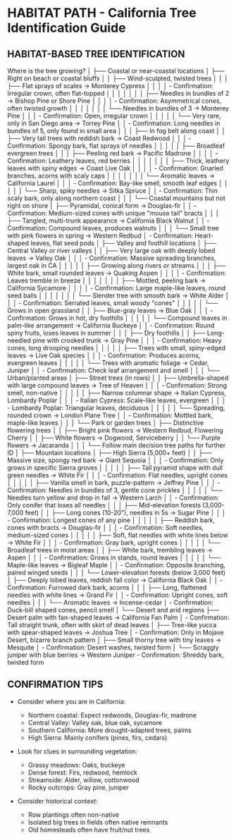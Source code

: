 # HABITAT PATH - California Tree Identification Guide

## HABITAT-BASED TREE IDENTIFICATION

Where is the tree growing?
│
├── Coastal or near-coastal locations
│   ├── Right on beach or coastal bluffs
│   │   ├── Wind-sculpted, twisted trees
│   │   │   ├── Flat sprays of scales → Monterey Cypress
│   │   │   │   - Confirmation: Irregular crown, often flat-topped
│   │   │   │
│   │   │   ├── Needles in bundles of 2 → Bishop Pine or Shore Pine
│   │   │   │   - Confirmation: Asymmetrical cones, often twisted growth
│   │   │   │
│   │   │   └── Needles in bundles of 3 → Monterey Pine
│   │   │       - Confirmation: Open, irregular crown
│   │   │
│   │   └── Very rare, only in San Diego area → Torrey Pine
│   │       - Confirmation: Long needles in bundles of 5, only found in small area
│   │
│   ├── In fog belt along coast
│   │   ├── Very tall trees with reddish bark → Coast Redwood
│   │   │   - Confirmation: Spongy bark, flat sprays of needles
│   │   │
│   │   ├── Broadleaf evergreen trees
│   │   │   ├── Peeling red bark → Pacific Madrone
│   │   │   │   - Confirmation: Leathery leaves, red berries
│   │   │   │
│   │   │   ├── Thick, leathery leaves with spiny edges → Coast Live Oak
│   │   │   │   - Confirmation: Gnarled branches, acorns with scaly caps
│   │   │   │
│   │   │   └── Aromatic leaves → California Laurel
│   │   │       - Confirmation: Bay-like smell, smooth leaf edges
│   │   │
│   │   └── Sharp, spiky needles → Sitka Spruce
│   │       - Confirmation: Thin scaly bark, only along northern coast
│   │
│   └── Coastal mountains but not right on shore
│       ├── Pyramidal, conical form → Douglas-fir
│       │   - Confirmation: Medium-sized cones with unique "mouse tail" bracts
│       │
│       ├── Tangled, multi-trunk appearance → California Black Walnut
│       │   - Confirmation: Compound leaves, produces walnuts
│       │
│       └── Small tree with pink flowers in spring → Western Redbud
│           - Confirmation: Heart-shaped leaves, flat seed pods
│
├── Valley and foothill locations
│   ├── Central Valley or river valleys
│   │   ├── Very large oak with deeply lobed leaves → Valley Oak
│   │   │   - Confirmation: Massive spreading branches, largest oak in CA
│   │   │
│   │   ├── Growing along rivers or streams
│   │   │   ├── White bark, small rounded leaves → Quaking Aspen
│   │   │   │   - Confirmation: Leaves tremble in breeze
│   │   │   │
│   │   │   ├── Mottled, peeling bark → California Sycamore
│   │   │   │   - Confirmation: Large maple-like leaves, round seed balls
│   │   │   │
│   │   │   └── Slender tree with smooth bark → White Alder
│   │   │       - Confirmation: Serrated leaves, small woody "cones"
│   │   │
│   │   └── Grows in open grassland
│   │       ├── Blue-gray leaves → Blue Oak
│   │       │   - Confirmation: Grows in hot, dry foothills
│   │       │
│   │       └── Compound leaves in palm-like arrangement → California Buckeye
│   │           - Confirmation: Round spiny fruits, loses leaves in summer
│   │
│   ├── Dry foothills
│   │   ├── Long-needled pine with crooked trunk → Gray Pine
│   │   │   - Confirmation: Heavy cones, long drooping needles
│   │   │
│   │   ├── Trees with small, spiny-edged leaves → Live Oak species
│   │   │   - Confirmation: Produces acorns, evergreen leaves
│   │   │
│   │   └── Trees with aromatic foliage → Cedar, Juniper
│   │       - Confirmation: Check leaf arrangement and smell
│   │
│   └── Urban/planted areas
│       ├── Street trees (in rows)
│       │   ├── Umbrella-shaped with large compound leaves → Tree of Heaven
│       │   │   - Confirmation: Strong smell, non-native
│       │   │
│       │   ├── Narrow columnar shape → Italian Cypress, Lombardy Poplar
│       │   │   - Italian Cypress: Scale-like leaves, evergreen
│       │   │   - Lombardy Poplar: Triangular leaves, deciduous
│       │   │
│       │   └── Spreading, rounded crown → London Plane Tree
│       │       - Confirmation: Mottled bark, maple-like leaves
│       │
│       └── Park or garden trees
│           ├── Distinctive flowering trees
│           │   ├── Bright pink flowers → Western Redbud, Flowering Cherry
│           │   ├── White flowers → Dogwood, Serviceberry
│           │   └── Purple flowers → Jacaranda
│           │
│           └── Follow main decision tree paths for further ID
│
├── Mountain locations
│   ├── High Sierra (5,000+ feet)
│   │   ├── Massive size, spongy red bark → Giant Sequoia
│   │   │   - Confirmation: Only grows in specific Sierra groves
│   │   │
│   │   ├── Tall pyramid shape with dull green needles → White Fir
│   │   │   - Confirmation: Flat needles, upright cones
│   │   │
│   │   ├── Vanilla smell in bark, puzzle-pattern → Jeffrey Pine
│   │   │   - Confirmation: Needles in bundles of 3, gentle cone prickles
│   │   │
│   │   └── Needles turn yellow and drop in fall → Western Larch
│   │       - Confirmation: Only conifer that loses all needles
│   │
│   ├── Mid-elevation forests (3,000-7,000 feet)
│   │   ├── Long cones (10-20"), needles in 5s → Sugar Pine
│   │   │   - Confirmation: Longest cones of any pine
│   │   │
│   │   ├── Reddish bark, cones with bracts → Douglas-fir
│   │   │   - Confirmation: Soft needles, medium-sized cones
│   │   │
│   │   ├── Soft, flat needles with white lines below → White Fir
│   │   │   - Confirmation: Gray bark, upright cones
│   │   │
│   │   └── Broadleaf trees in moist areas
│   │       ├── White bark, trembling leaves → Aspen
│   │       │   - Confirmation: Grows in stands, round leaves
│   │       │
│   │       └── Maple-like leaves → Bigleaf Maple
│   │           - Confirmation: Opposite branching, paired winged seeds
│   │
│   └── Lower-elevation forests (below 3,000 feet)
│       ├── Deeply lobed leaves, reddish fall color → California Black Oak
│       │   - Confirmation: Furrowed dark bark, acorns
│       │
│       ├── Long, flattened needles with white lines → Grand Fir
│       │   - Confirmation: Upright cones, soft needles
│       │
│       └── Aromatic leaves → Incense-cedar
│           - Confirmation: Duck-bill shaped cones, pencil smell
│
└── Desert and arid regions
    ├── Desert palm with fan-shaped leaves → California Fan Palm
    │   - Confirmation: Tall straight trunk, often with skirt of dead leaves
    │
    ├── Tree-like yucca with spear-shaped leaves → Joshua Tree
    │   - Confirmation: Only in Mojave Desert, bizarre branch pattern
    │
    ├── Small thorny tree with tiny leaves → Mesquite
    │   - Confirmation: Desert washes, twisted form
    │
    └── Scraggly juniper with blue berries → Western Juniper
        - Confirmation: Shreddy bark, twisted form

## CONFIRMATION TIPS

* Consider where you are in California:
  - Northern coastal: Expect redwoods, Douglas-fir, madrone
  - Central Valley: Valley oak, blue oak, sycamore
  - Southern California: More drought-adapted trees, palms
  - High Sierra: Mainly conifers (pines, firs, cedars)

* Look for clues in surrounding vegetation:
  - Grassy meadows: Oaks, buckeye
  - Dense forest: Firs, redwood, hemlock
  - Streamside: Alder, willow, cottonwood
  - Rocky outcrops: Gray pine, juniper

* Consider historical context:
  - Row plantings often non-native
  - Isolated big trees in fields often native remnants
  - Old homesteads often have fruit/nut trees